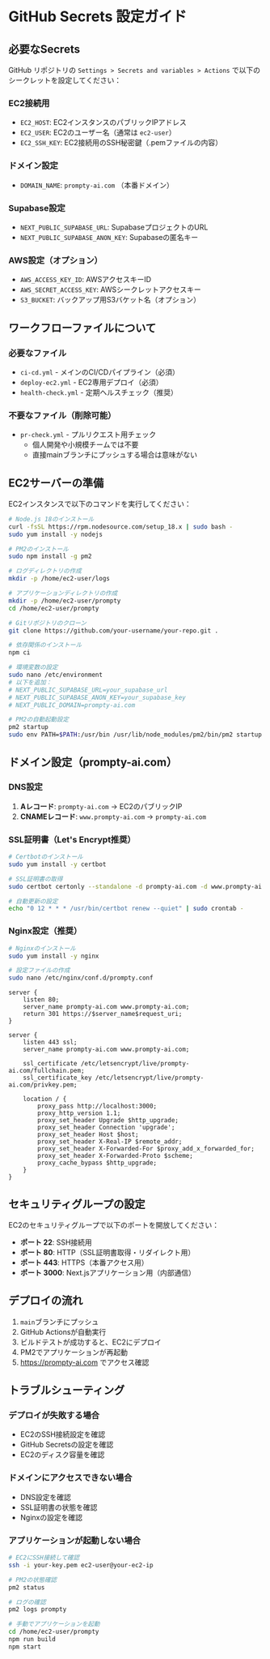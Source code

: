 # GitHub Secrets 設定ガイド

## 必要なSecrets

GitHub リポジトリの `Settings > Secrets and variables > Actions` で以下のシークレットを設定してください：

### EC2接続用
- `EC2_HOST`: EC2インスタンスのパブリックIPアドレス
- `EC2_USER`: EC2のユーザー名（通常は `ec2-user`）
- `EC2_SSH_KEY`: EC2接続用のSSH秘密鍵（.pemファイルの内容）

### ドメイン設定
- `DOMAIN_NAME`: `prompty-ai.com` （本番ドメイン）

### Supabase設定
- `NEXT_PUBLIC_SUPABASE_URL`: SupabaseプロジェクトのURL
- `NEXT_PUBLIC_SUPABASE_ANON_KEY`: Supabaseの匿名キー

### AWS設定（オプション）
- `AWS_ACCESS_KEY_ID`: AWSアクセスキーID
- `AWS_SECRET_ACCESS_KEY`: AWSシークレットアクセスキー
- `S3_BUCKET`: バックアップ用S3バケット名（オプション）

## ワークフローファイルについて

### 必要なファイル
- `ci-cd.yml` - メインのCI/CDパイプライン（必須）
- `deploy-ec2.yml` - EC2専用デプロイ（必須）
- `health-check.yml` - 定期ヘルスチェック（推奨）

### 不要なファイル（削除可能）
- `pr-check.yml` - プルリクエスト用チェック
  - 個人開発や小規模チームでは不要
  - 直接mainブランチにプッシュする場合は意味がない

## EC2サーバーの準備

EC2インスタンスで以下のコマンドを実行してください：

```bash
# Node.js 18のインストール
curl -fsSL https://rpm.nodesource.com/setup_18.x | sudo bash -
sudo yum install -y nodejs

# PM2のインストール
sudo npm install -g pm2

# ログディレクトリの作成
mkdir -p /home/ec2-user/logs

# アプリケーションディレクトリの作成
mkdir -p /home/ec2-user/prompty
cd /home/ec2-user/prompty

# Gitリポジトリのクローン
git clone https://github.com/your-username/your-repo.git .

# 依存関係のインストール
npm ci

# 環境変数の設定
sudo nano /etc/environment
# 以下を追加：
# NEXT_PUBLIC_SUPABASE_URL=your_supabase_url
# NEXT_PUBLIC_SUPABASE_ANON_KEY=your_supabase_key
# NEXT_PUBLIC_DOMAIN=prompty-ai.com

# PM2の自動起動設定
pm2 startup
sudo env PATH=$PATH:/usr/bin /usr/lib/node_modules/pm2/bin/pm2 startup systemd -u ec2-user --hp /home/ec2-user
```

## ドメイン設定（prompty-ai.com）

### DNS設定
1. **Aレコード**: `prompty-ai.com` → EC2のパブリックIP
2. **CNAMEレコード**: `www.prompty-ai.com` → `prompty-ai.com`

### SSL証明書（Let's Encrypt推奨）
```bash
# Certbotのインストール
sudo yum install -y certbot

# SSL証明書の取得
sudo certbot certonly --standalone -d prompty-ai.com -d www.prompty-ai.com

# 自動更新の設定
echo "0 12 * * * /usr/bin/certbot renew --quiet" | sudo crontab -
```

### Nginx設定（推奨）
```bash
# Nginxのインストール
sudo yum install -y nginx

# 設定ファイルの作成
sudo nano /etc/nginx/conf.d/prompty.conf
```

```nginx
server {
    listen 80;
    server_name prompty-ai.com www.prompty-ai.com;
    return 301 https://$server_name$request_uri;
}

server {
    listen 443 ssl;
    server_name prompty-ai.com www.prompty-ai.com;

    ssl_certificate /etc/letsencrypt/live/prompty-ai.com/fullchain.pem;
    ssl_certificate_key /etc/letsencrypt/live/prompty-ai.com/privkey.pem;

    location / {
        proxy_pass http://localhost:3000;
        proxy_http_version 1.1;
        proxy_set_header Upgrade $http_upgrade;
        proxy_set_header Connection 'upgrade';
        proxy_set_header Host $host;
        proxy_set_header X-Real-IP $remote_addr;
        proxy_set_header X-Forwarded-For $proxy_add_x_forwarded_for;
        proxy_set_header X-Forwarded-Proto $scheme;
        proxy_cache_bypass $http_upgrade;
    }
}
```

## セキュリティグループの設定

EC2のセキュリティグループで以下のポートを開放してください：

- **ポート 22**: SSH接続用
- **ポート 80**: HTTP（SSL証明書取得・リダイレクト用）
- **ポート 443**: HTTPS（本番アクセス用）
- **ポート 3000**: Next.jsアプリケーション用（内部通信）

## デプロイの流れ

1. `main`ブランチにプッシュ
2. GitHub Actionsが自動実行
3. ビルドテストが成功すると、EC2にデプロイ
4. PM2でアプリケーションが再起動
5. https://prompty-ai.com でアクセス確認

## トラブルシューティング

### デプロイが失敗する場合
- EC2のSSH接続設定を確認
- GitHub Secretsの設定を確認
- EC2のディスク容量を確認

### ドメインにアクセスできない場合
- DNS設定を確認
- SSL証明書の状態を確認
- Nginxの設定を確認

### アプリケーションが起動しない場合
```bash
# EC2にSSH接続して確認
ssh -i your-key.pem ec2-user@your-ec2-ip

# PM2の状態確認
pm2 status

# ログの確認
pm2 logs prompty

# 手動でアプリケーションを起動
cd /home/ec2-user/prompty
npm run build
npm start
``` 